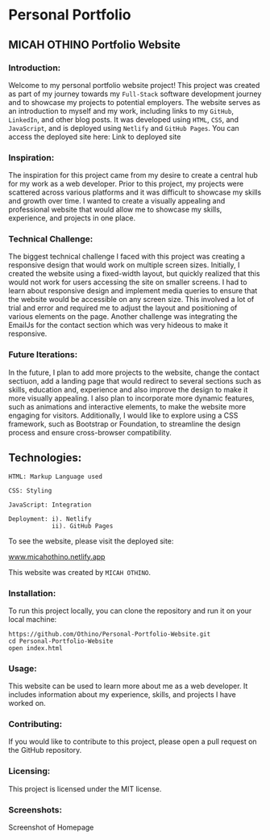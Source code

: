 # Personal Portfolio

## MICAH OTHINO Portfolio Website

### Introduction:

Welcome to my personal portfolio website project! This project was created as part of my journey towards my `Full-Stack` software development journey and to showcase my projects to potential employers. The website serves as an introduction to myself and my work, including links to my `GitHub`, `LinkedIn`, and other blog posts. It was developed using `HTML`, `CSS`, and `JavaScript`, and is deployed using `Netlify` and `GitHub Pages`. You can access the deployed site here: Link to deployed site

### Inspiration:

The inspiration for this project came from my desire to create a central hub for my work as a web developer. Prior to this project, my projects were scattered across various platforms and it was difficult to showcase my skills and growth over time. I wanted to create a visually appealing and professional website that would allow me to showcase my skills, experience, and projects in one place.

### Technical Challenge:

The biggest technical challenge I faced with this project was creating a responsive design that would work on multiple screen sizes. Initially, I created the website using a fixed-width layout, but quickly realized that this would not work for users accessing the site on smaller screens. I had to learn about responsive design and implement media queries to ensure that the website would be accessible on any screen size. This involved a lot of trial and error and required me to adjust the layout and positioning of various elements on the page.
Another challenge was integrating the EmailJs for the contact section which was very hideous to make it responsive.

### Future Iterations:

In the future, I plan to add more projects to the website, change the contact sectiuon, add a landing page that would redirect to several sections such as skills, education and, experience and also improve the design to make it more visually appealing. I also plan to incorporate more dynamic features, such as animations and interactive elements, to make the website more engaging for visitors. Additionally, I would like to explore using a CSS framework, such as Bootstrap or Foundation, to streamline the design process and ensure cross-browser compatibility.

## Technologies:
```
HTML: Markup Language used

CSS: Styling

JavaScript: Integration

Deployment: i). Netlify
            ii). GitHub Pages
```

To see the website, please visit the deployed site:

www.micahothino.netlify.app

This website was created by `MICAH OTHINO`.

### Installation:

To run this project locally, you can clone the repository and run it on your local machine:

```
https://github.com/Othino/Personal-Portfolio-Website.git
cd Personal-Portfolio-Website
open index.html
```

### Usage:

This website can be used to learn more about me as a web developer. It includes information about my experience, skills, and projects I have worked on.

### Contributing:

If you would like to contribute to this project, please open a pull request on the GitHub repository.

### Licensing:

This project is licensed under the MIT license.

### Screenshots:

Screenshot of Homepage
